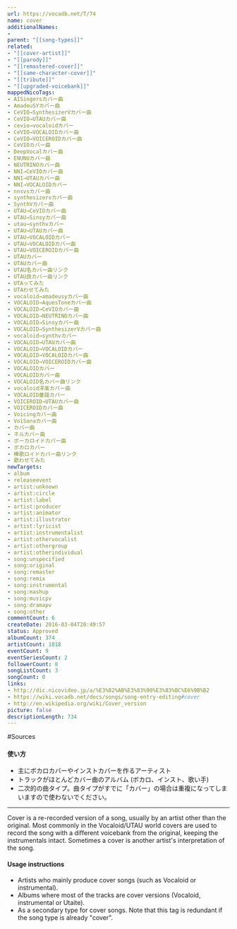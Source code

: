 ```yaml
---
url: https://vocadb.net/T/74
name: cover
additionalNames: 
- 
parent: "[[song-types]]"
related:
- "[[cover-artist]]"
- "[[parody]]"
- "[[remastered-cover]]"
- "[[same-character-cover]]"
- "[[tribute]]"
- "[[upgraded-voicebank]]"
mappedNicoTags:
- AISingersカバー曲
- AmadeuSYカバー曲
- CeVIO→SynthesizerVカバー曲
- CeVIO→UTAUカバー曲
- cevio→vocaloidカバー
- CeVIO→VOCALOIDカバー曲
- CeVIO→VOICEROIDカバー曲
- CeVIOカバー曲
- DeepVocalカバー曲
- ENUNUカバー曲
- NEUTRINOカバー曲
- NNI→CeVIOカバー曲
- NNI→UTAUカバー曲
- NNI→VOCALOIDカバー
- nnsvsカバー曲
- synthesizervカバー曲
- SynthVカバー曲
- UTAU→CeVIOカバー曲
- UTAU→Sinsyカバー曲
- utau→synthvカバー
- UTAU→UTAUカバー曲
- UTAU→VOCALOIDカバー
- UTAU→VOCALOIDカバー曲
- UTAU→VOICEROIDカバー曲
- UTAUカバー
- UTAUカバー曲
- UTAU名カバー曲リンク
- UTAU良カバー曲リンク
- UTAってみた
- UTAわせてみた
- vocaloid→amadeusyカバー曲
- VOCALOID→AquesToneカバー曲
- VOCALOID→CeVIOカバー曲
- VOCALOID→NEUTRINOカバー曲
- VOCALOID→Sinsyカバー曲
- VOCALOID→SynthesizerVカバー曲
- vocaloid→synthvカバー
- VOCALOID→UTAUカバー曲
- VOCALOID→VOCALOIDカバー
- VOCALOID→VOCALOIDカバー曲
- VOCALOID→VOICEROIDカバー曲
- VOCALOIDカバー
- VOCALOIDカバー曲
- VOCALOID名カバー曲リンク
- vocaloid洋楽カバー曲
- VOCALOID童謡カバー
- VOICEROID→UTAUカバー曲
- VOICEROIDカバー曲
- Voicingカバー曲
- VoiSonaカバー曲
- カバー曲
- ネルカバー曲
- ボーカロイドカバー曲
- ボカロカバー
- 棒歌ロイドカバー曲リンク
- 歌わせてみた
newTargets:
- album
- releaseevent
- artist:unknown
- artist:circle
- artist:label
- artist:producer
- artist:animator
- artist:illustrator
- artist:lyricist
- artist:instrumentalist
- artist:othervocalist
- artist:othergroup
- artist:otherindividual
- song:unspecified
- song:original
- song:remaster
- song:remix
- song:instrumental
- song:mashup
- song:musicpv
- song:dramapv
- song:other
commentCount: 6
createDate: 2016-03-04T20:49:57
status: Approved
albumCount: 374
artistCount: 1018
eventCount: 9
eventSeriesCount: 2
followerCount: 8
songListCount: 3
songCount: 0
links: 
- http://dic.nicovideo.jp/a/%E3%82%AB%E3%83%90%E3%83%BC%E6%9B%B2
- https://wiki.vocadb.net/docs/songs/song-entry-editing#cover
- http://en.wikipedia.org/wiki/Cover_version
picture: false
descriptionLength: 734
---
```


#Sources

#### 使い方

* 主にボカロカバーやインストカバーを作るアーティスト
* トラックがほとんどカバー曲のアルバム (ボカロ、インスト、歌い手)
* 二次的の曲タイプ。曲タイプがすでに「カバー」の場合は重複になってしまいますので使わないでください。

---

Cover is a re-recorded version of a song, usually by an artist other than the original. Most commonly in the Vocaloid/UTAU world covers are used to record the song with a different voicebank from the original, keeping the instrumentals intact. Sometimes a cover is another artist's interpretation of the song.

#### Usage instructions

* Artists who mainly produce cover songs (such as Vocaloid or instrumental).
* Albums where most of the tracks are cover versions (Vocaloid, instrumental or Utaite).
* As a secondary type for cover songs. Note that this tag is redundant if the song type is already "cover".